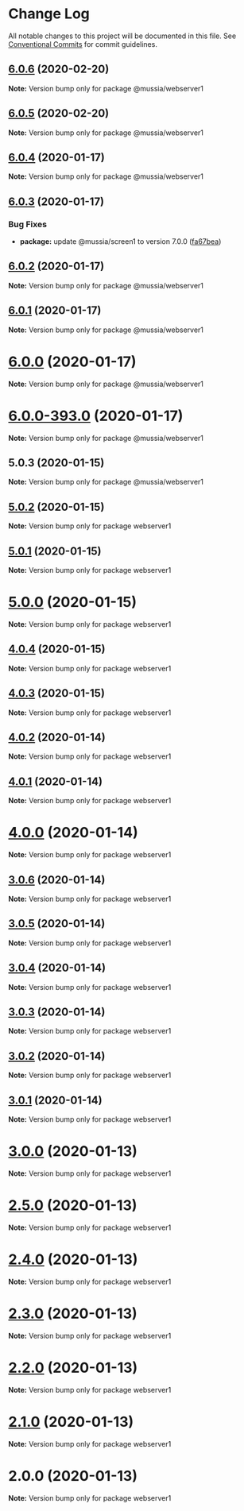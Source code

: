 # Change Log

All notable changes to this project will be documented in this file.
See [Conventional Commits](https://conventionalcommits.org) for commit guidelines.

## [6.0.6](https://github.com/yurikrupnik/mussia3/compare/@mussia/webserver1@6.0.5...@mussia/webserver1@6.0.6) (2020-02-20)

**Note:** Version bump only for package @mussia/webserver1





## [6.0.5](https://github.com/yurikrupnik/mussia3/compare/@mussia/webserver1@6.0.4...@mussia/webserver1@6.0.5) (2020-02-20)

**Note:** Version bump only for package @mussia/webserver1





## [6.0.4](https://github.com/yurikrupnik/mussia3/compare/@mussia/webserver1@6.0.3...@mussia/webserver1@6.0.4) (2020-01-17)

**Note:** Version bump only for package @mussia/webserver1





## [6.0.3](https://github.com/yurikrupnik/mussia3/compare/@mussia/webserver1@6.0.2...@mussia/webserver1@6.0.3) (2020-01-17)


### Bug Fixes

* **package:** update @mussia/screen1 to version 7.0.0 ([fa67bea](https://github.com/yurikrupnik/mussia3/commit/fa67bea115d2e3c3d055e700a3c93fdba5e1d561))





## [6.0.2](https://github.com/yurikrupnik/mussia3/compare/@mussia/webserver1@6.0.1...@mussia/webserver1@6.0.2) (2020-01-17)

**Note:** Version bump only for package @mussia/webserver1





## [6.0.1](https://github.com/yurikrupnik/mussia3/compare/@mussia/webserver1@6.0.0...@mussia/webserver1@6.0.1) (2020-01-17)

**Note:** Version bump only for package @mussia/webserver1





# [6.0.0](https://github.com/yurikrupnik/mussia3/compare/@mussia/webserver1@6.0.0-393.0...@mussia/webserver1@6.0.0) (2020-01-17)

**Note:** Version bump only for package @mussia/webserver1





# [6.0.0-393.0](https://github.com/yurikrupnik/mussia3/compare/@mussia/webserver1@5.0.3...@mussia/webserver1@6.0.0-393.0) (2020-01-17)

**Note:** Version bump only for package @mussia/webserver1





## 5.0.3 (2020-01-15)

**Note:** Version bump only for package @mussia/webserver1





## [5.0.2](https://github.com/yurikrupnik/mussia3/compare/webserver1@5.0.1...webserver1@5.0.2) (2020-01-15)

**Note:** Version bump only for package webserver1





## [5.0.1](https://github.com/yurikrupnik/mussia3/compare/webserver1@5.0.0...webserver1@5.0.1) (2020-01-15)

**Note:** Version bump only for package webserver1





# [5.0.0](https://github.com/yurikrupnik/mussia3/compare/webserver1@4.0.4...webserver1@5.0.0) (2020-01-15)

**Note:** Version bump only for package webserver1





## [4.0.4](https://github.com/yurikrupnik/mussia3/compare/webserver1@4.0.3...webserver1@4.0.4) (2020-01-15)

**Note:** Version bump only for package webserver1





## [4.0.3](https://github.com/yurikrupnik/mussia3/compare/webserver1@4.0.2...webserver1@4.0.3) (2020-01-15)

**Note:** Version bump only for package webserver1





## [4.0.2](https://github.com/yurikrupnik/mussia3/compare/webserver1@4.0.1...webserver1@4.0.2) (2020-01-14)

**Note:** Version bump only for package webserver1





## [4.0.1](https://github.com/yurikrupnik/mussia3/compare/webserver1@4.0.0...webserver1@4.0.1) (2020-01-14)

**Note:** Version bump only for package webserver1





# [4.0.0](https://github.com/yurikrupnik/mussia3/compare/webserver1@3.0.6...webserver1@4.0.0) (2020-01-14)

**Note:** Version bump only for package webserver1





## [3.0.6](https://github.com/yurikrupnik/mussia3/compare/webserver1@3.0.5...webserver1@3.0.6) (2020-01-14)

**Note:** Version bump only for package webserver1





## [3.0.5](https://github.com/yurikrupnik/mussia3/compare/webserver1@3.0.4...webserver1@3.0.5) (2020-01-14)

**Note:** Version bump only for package webserver1





## [3.0.4](https://github.com/yurikrupnik/mussia3/compare/webserver1@3.0.3...webserver1@3.0.4) (2020-01-14)

**Note:** Version bump only for package webserver1





## [3.0.3](https://github.com/yurikrupnik/mussia3/compare/webserver1@3.0.2...webserver1@3.0.3) (2020-01-14)

**Note:** Version bump only for package webserver1





## [3.0.2](https://github.com/yurikrupnik/mussia3/compare/webserver1@3.0.1...webserver1@3.0.2) (2020-01-14)

**Note:** Version bump only for package webserver1





## [3.0.1](https://github.com/yurikrupnik/mussia3/compare/webserver1@3.0.0...webserver1@3.0.1) (2020-01-14)

**Note:** Version bump only for package webserver1





# [3.0.0](https://github.com/yurikrupnik/mussia3/compare/webserver1@2.5.0...webserver1@3.0.0) (2020-01-13)

**Note:** Version bump only for package webserver1





# [2.5.0](https://github.com/yurikrupnik/mussia3/compare/webserver1@2.4.0...webserver1@2.5.0) (2020-01-13)

**Note:** Version bump only for package webserver1





# [2.4.0](https://github.com/yurikrupnik/mussia3/compare/webserver1@2.3.0...webserver1@2.4.0) (2020-01-13)

**Note:** Version bump only for package webserver1





# [2.3.0](https://github.com/yurikrupnik/mussia3/compare/webserver1@2.2.0...webserver1@2.3.0) (2020-01-13)

**Note:** Version bump only for package webserver1





# [2.2.0](https://github.com/yurikrupnik/mussia3/compare/webserver1@2.1.0...webserver1@2.2.0) (2020-01-13)

**Note:** Version bump only for package webserver1





# [2.1.0](https://github.com/yurikrupnik/mussia3/compare/webserver1@2.0.0...webserver1@2.1.0) (2020-01-13)

**Note:** Version bump only for package webserver1





# 2.0.0 (2020-01-13)

**Note:** Version bump only for package webserver1
